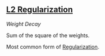 ## [L2 Regularization](#l2-regularization)
*Weight Decay*

Sum of the square of the weights.

Most common form of [Regularization](#regularization).
